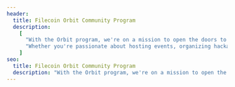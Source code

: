 ```yaml
---
header:
  title: Filecoin Orbit Community Program
  description:
    [
      "With the Orbit program, we're on a mission to open the doors to a better internet for everyone. This community-led initiative invites you to join us in spreading the word about groundbreaking technologies like Filecoin and Interplanetary FileSystem (IPFS)",
      "Whether you're passionate about hosting events, organizing hackathons, or sharing your expertise, there's a place for you here. From university workshops to community-led international conferences, our community is shaping the next generation of builders and innovators.",
    ]
seo:
  title: Filecoin Orbit Community Program
  description: "With the Orbit program, we're on a mission to open the doors to a better internet for everyone. This community-led initiative invites you to join us in spreading the word about groundbreaking technologies like Filecoin and Interplanetary FileSystem (IPFS)"
---
```


